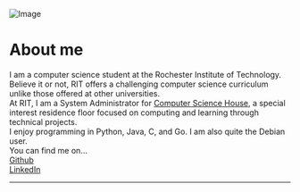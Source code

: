 ![Image](https://scontent-lga3-1.xx.fbcdn.net/v/t31.0-8/21368630_1292740864168427_400620286210959813_o.jpg?oh=7c16ceefe9f4c21854abe9345de2f1a0&oe=5A3D9841)
# About me
I am a computer science student at the Rochester Institute of Technology.  Believe it or not, RIT offers a challenging computer science curriculum unlike those offered
at other universities.
<br>
At RIT, I am a System Administrator for [Computer Science House](https://csh.rit.edu), a special interest residence floor focused on computing
and learning through technical projects.
<br>
I enjoy programming in Python, Java, C, and Go. I am also quite the Debian user.
<br>
You can find me on...
<br>
[Github](https://github.com/sgreene570)
<br>
[LinkedIn](https://www.linkedin.com/in/stephen-greene-1601aa128)
<br>
<hr>
